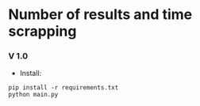 # Number of results and time scrapping
### V 1.0

- Install:
 ```
pip install -r requirements.txt
python main.py
```
